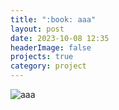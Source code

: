 ```yaml
---
title: ":book: aaa"
layout: post
date: 2023-10-08 12:35
headerImage: false
projects: true
category: project
---
```


![aaa](https://sansonyeo.github.io/mountain-book/assets/images/하루재북클럽소개.jpg)
